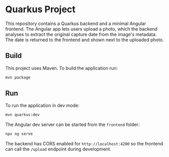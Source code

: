 # Quarkus Project

This repository contains a Quarkus backend and a minimal Angular frontend.
The Angular app lets users upload a photo, which the backend analyses to extract
the original capture date from the image's metadata. The date is returned to the
frontend and shown next to the uploaded photo.

## Build

This project uses Maven. To build the application run:

```bash
mvn package
```

## Run

To run the application in dev mode:

```bash
mvn quarkus:dev
```

The Angular dev server can be started from the `frontend` folder:

```bash
npx ng serve
```

The backend has CORS enabled for `http://localhost:4200` so the frontend can
call the `/upload` endpoint during development.
